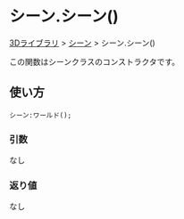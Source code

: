 # シーン.シーン()

[3Dライブラリ](/lib/3d/3d) > [シーン](/lib/3d/scene) > シーン.シーン()

この関数はシーンクラスのコンストラクタです。

## 使い方

```
シーン:ワールド();
```

### 引数

なし

### 返り値

なし